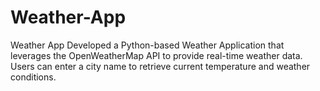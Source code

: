 # Weather-App
Weather App Developed a Python-based Weather Application that leverages the OpenWeatherMap API to provide real-time weather data. Users can enter a city name to retrieve current temperature and weather conditions.
